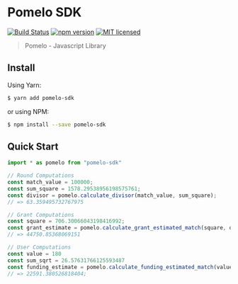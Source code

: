 # Pomelo SDK

[![Build Status](https://travis-ci.org/pomelo-io/pomelo-sdk.svg?branch=master)](https://travis-ci.org/pomelo-io/pomelo-sdk)
[![npm version](https://badge.fury.io/js/pomelo-sdk.svg)](https://badge.fury.io/js/pomelo-sdk)
[![MIT licensed](https://img.shields.io/badge/license-MIT-blue.svg)](https://raw.githubusercontent.com/pomelo-io/pomelo-sdk/master/LICENSE)

> Pomelo - Javascript Library

## Install

Using Yarn:

```bash
$ yarn add pomelo-sdk
```

or using NPM:

```bash
$ npm install --save pomelo-sdk
```

## Quick Start

```js
import * as pomelo from "pomelo-sdk"

// Round Computations
const match_value = 100000;
const sum_square = 1578.29538956198575761;
const divisor = pomelo.calculate_divisor(match_value, sum_square);
// => 63.359495732767975

// Grant Computations
const square = 706.30066043198416992;
const grant_estimate = pomelo.calculate_grant_estimated_match(square, divisor);
// => 44750.85368069151

// User Computations
const value = 180
const sum_sqrt = 26.57631766125593487
const funding_estimate = pomelo.calculate_funding_estimated_match(value, sum_sqrt, grant_estimate);
// => 22591.380526818404;
```